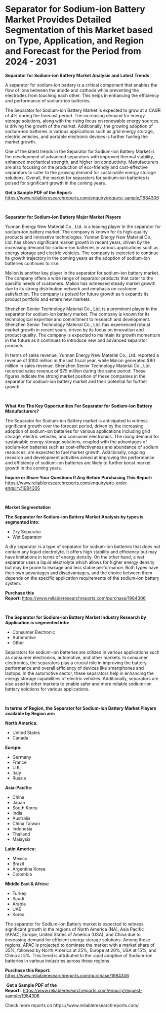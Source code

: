 <p><h1>Separator for Sodium-ion Battery Market Provides Detailed Segmentation of this Market based on Type, Application, and Region and Forecast for the Period from 2024 - 2031</h1></p><p><strong>Separator for Sodium-ion Battery Market Analysis and Latest Trends</strong></p>
<p><p>A separator for sodium-ion battery is a critical component that enables the flow of ions between the anode and cathode while preventing the electrodes from touching each other. This helps in enhancing the efficiency and performance of sodium-ion batteries.</p><p>The Separator for Sodium-ion Battery Market is expected to grow at a CAGR of 4% during the forecast period. The increasing demand for energy storage solutions, along with the rising focus on renewable energy sources, is driving the growth of the market. Additionally, the growing adoption of sodium-ion batteries in various applications such as grid energy storage, electric vehicles, and portable electronic devices is further fueling the market growth.</p><p>One of the latest trends in the Separator for Sodium-ion Battery Market is the development of advanced separators with improved thermal stability, enhanced mechanical strength, and higher ion conductivity. Manufacturers are also focusing on the production of eco-friendly and cost-effective separators to cater to the growing demand for sustainable energy storage solutions. Overall, the market for separators for sodium-ion batteries is poised for significant growth in the coming years.</p></p>
<p><strong>Get a Sample PDF of the Report:&nbsp;</strong> <a href="https://www.reliableresearchreports.com/enquiry/request-sample/1984306">https://www.reliableresearchreports.com/enquiry/request-sample/1984306</a></p>
<p>&nbsp;</p>
<p><strong>Separator for Sodium-ion Battery Major Market Players</strong></p>
<p><p>Yunnan Energy New Material Co., Ltd. is a leading player in the separator for sodium-ion battery market. The company is known for its high-quality products and innovative technologies. Yunnan Energy New Material Co., Ltd. has shown significant market growth in recent years, driven by the increasing demand for sodium-ion batteries in various applications such as energy storage and electric vehicles. The company is expected to continue its growth trajectory in the coming years as the adoption of sodium-ion batteries continues to rise.</p><p>Malion is another key player in the separator for sodium-ion battery market. The company offers a wide range of separator products that cater to the specific needs of customers. Malion has witnessed steady market growth due to its strong distribution network and emphasis on customer satisfaction. The company is poised for future growth as it expands its product portfolio and enters new markets.</p><p>Shenzhen Senior Technology Material Co., Ltd. is a prominent player in the separator for sodium-ion battery market. The company is known for its technological expertise and commitment to research and development. Shenzhen Senior Technology Material Co., Ltd. has experienced robust market growth in recent years, driven by its focus on innovation and product quality. The company is expected to maintain its growth momentum in the future as it continues to introduce new and advanced separator products.</p><p>In terms of sales revenue, Yunnan Energy New Material Co., Ltd. reported a revenue of $100 million in the last fiscal year, while Malion generated $80 million in sales revenue. Shenzhen Senior Technology Material Co., Ltd. recorded sales revenue of $75 million during the same period. These figures indicate the strong market position of these companies in the separator for sodium-ion battery market and their potential for further growth.</p></p>
<p>&nbsp;</p>
<p><strong>What Are The Key Opportunities For Separator for Sodium-ion Battery Manufacturers?</strong></p>
<p><p>The Separator for Sodium-ion Battery market is anticipated to witness significant growth over the forecast period, driven by the increasing adoption of sodium-ion batteries for various applications including grid storage, electric vehicles, and consumer electronics. The rising demand for sustainable energy storage solutions, coupled with the advantages of sodium-ion batteries such as cost-effectiveness and abundance of sodium resources, are expected to fuel market growth. Additionally, ongoing research and development activities aimed at improving the performance and efficiency of sodium-ion batteries are likely to further boost market growth in the coming years.</p></p>
<p><strong>Inquire or Share Your Questions If Any Before Purchasing This Report:</strong> <a href="https://www.reliableresearchreports.com/enquiry/pre-order-enquiry/1984306">https://www.reliableresearchreports.com/enquiry/pre-order-enquiry/1984306</a></p>
<p>&nbsp;</p>
<p><strong>Market Segmentation</strong></p>
<p><strong>The Separator for Sodium-ion Battery Market Analysis by types is segmented into:</strong></p>
<p><ul><li>Dry Separator</li><li>Wet Separator</li></ul></p>
<p><p>A dry separator is a type of separator for sodium-ion batteries that does not contain any liquid electrolyte. It offers high stability and efficiency but may have limitations in terms of energy density. On the other hand, a wet separator uses a liquid electrolyte which allows for higher energy density but may be prone to leakage and less stable performance. Both types have their own advantages and disadvantages, and the choice between them depends on the specific application requirements of the sodium-ion battery system.</p></p>
<p><strong>Purchase this Report:&nbsp;</strong><a href="https://www.reliableresearchreports.com/purchase/1984306">https://www.reliableresearchreports.com/purchase/1984306</a></p>
<p>&nbsp;</p>
<p><strong>The Separator for Sodium-ion Battery Market Industry Research by Application is segmented into:</strong></p>
<p><ul><li>Consumer Electronic</li><li>Automotive</li><li>Other</li></ul></p>
<p><p>Separators for sodium-ion batteries are utilized in various applications such as consumer electronics, automotive, and other markets. In consumer electronics, the separators play a crucial role in improving the battery performance and overall efficiency of devices like smartphones and laptops. In the automotive sector, these separators help in enhancing the energy storage capabilities of electric vehicles. Additionally, separators are also used in other markets to enable safer and more reliable sodium-ion battery solutions for various applications.</p></p>
<p>&nbsp;</p>
<p><strong>In terms of Region, the Separator for Sodium-ion Battery Market Players available by Region are:</strong></p>
<p>
    <p> <strong> North America: </strong>
        <ul>
            <li>United States</li>
            <li>Canada</li>
        </ul>
        </p> 
    <p> <strong> Europe: </strong>
        <ul>
            <li>Germany</li>
            <li>France</li>
            <li>U.K.</li>
            <li>Italy</li>
            <li>Russia</li>
        </ul>
        </p> 
    <p> <strong> Asia-Pacific: </strong>
        <ul>
            <li>China</li>
            <li>Japan</li>
            <li>South Korea</li>
            <li>India</li>
            <li>Australia</li>
            <li>China Taiwan</li>
            <li>Indonesia</li>
            <li>Thailand</li>
            <li>Malaysia</li>
        </ul>
        </p> 
    <p> <strong> Latin America: </strong>
        <ul>
            <li>Mexico</li>
            <li>Brazil</li>
            <li>Argentina Korea</li>
            <li>Colombia</li>
        </ul>
        </p> 
    <p> <strong> Middle East & Africa: </strong>
        <ul>
            <li>Turkey</li>
            <li>Saudi</li>
            <li>Arabia</li>
            <li>UAE</li>
            <li>Korea</li>
        </ul>
    </p>
    </p>
<p><p>The separator for Sodium-ion Battery market is expected to witness significant growth in the regions of North America (NA), Asia Pacific (APAC), Europe, United States of America (USA), and China due to increasing demand for efficient energy storage solutions. Among these regions, APAC is projected to dominate the market with a market share of 35%, followed by North America at 25%, Europe at 20%, USA at 15%, and China at 5%. This trend is attributed to the rapid adoption of Sodium-ion batteries in various industries across these regions.</p></p>
<p><strong>Purchase this Report: </strong><a href="https://www.reliableresearchreports.com/purchase/1984306">https://www.reliableresearchreports.com/purchase/1984306</a></p>
<p>&nbsp;<strong>Get a Sample PDF of the Report:&nbsp;&nbsp;</strong><a href="https://www.reliableresearchreports.com/enquiry/request-sample/1984306">https://www.reliableresearchreports.com/enquiry/request-sample/1984306</a></p>
<p><strong></strong></p>
<p>Check more reports on https://www.reliableresearchreports.com/</p>